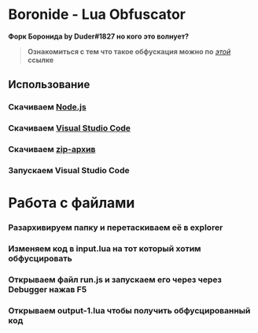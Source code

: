 # Boronide - Lua Obfuscator

**Форк Боронида by Duder#1827 но кого это волнует?**
>**Ознакомиться с тем что такое обфускация можно по** [*этой*](https://www.zeluslugi.ru/info-czentr/it-glossary/term-obfuscation) **ссылке**

## Использование

### Скачиваем  [**__Node.js__**](https://nodejs.org/en/download/)
### Скачиваем [Visual Studio Code](https://code.visualstudio.com/?wt.mc_id=vscom_downloads)
### Скачиваем [zip-архив](https://github.com/Duderpast/DudFuscator/archive/refs/heads/main.zip)
### Запускаем Visual Studio Code
# Работа с файлами
### Разархивируем папку и перетаскиваем её в explorer
### Изменяем код в input.lua на тот который хотим обфусцировать
### Открываем файл run.js и запускаем его через через Debugger нажав F5
### Открываем **output-1.lua** чтобы получить обфусцированный код
